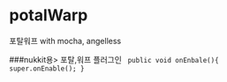 # potalWarp
포탈워프 with mocha, angelless

###nukkit용> 포탈,워프 플러그인
<code>
public void onEnbale(){
  super.onEnable();
}
</code>
